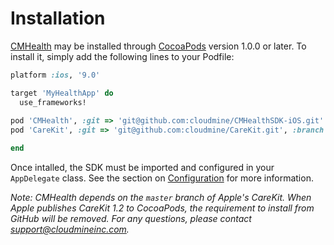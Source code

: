 # Installation

[CMHealth](https://cocoapods.org/pods/CMHealth) may be installed through [CocoaPods](http://cocoapods.org) version 1.0.0 or later.
To install it, simply add the following lines to your Podfile:

```ruby
platform :ios, '9.0'

target 'MyHealthApp' do
  use_frameworks!
  
pod 'CMHealth', :git => 'git@github.com:cloudmine/CMHealthSDK-iOS.git'
pod 'CareKit', :git => 'git@github.com:cloudmine/CareKit.git', :branch => 'cm-patched'

end
```
Once intalled, the SDK must be imported and configured in your `AppDelegate` class. See the section on
[Configuration](#configuration) for more information.

*Note: CMHealth depends on the `master` branch of Apple's CareKit. When Apple publishes CareKit 1.2 to CocoaPods, the requirement to install from GitHub will be removed. For any questions, please contact [support@cloudmineinc.com](mailto:support@cloudmineinc.com).*